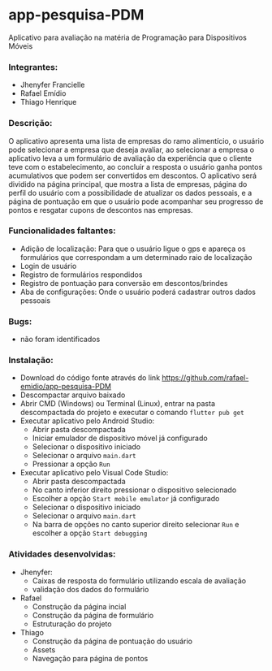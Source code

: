 # app-pesquisa-PDM
Aplicativo para avaliação na matéria de Programação para Dispositivos Móveis

### Integrantes:
- Jhenyfer Francielle
- Rafael Emídio
- Thiago Henrique

### Descrição:
O aplicativo apresenta uma lista de empresas do ramo alimentício, o usuário pode selecionar a empresa que deseja avaliar, ao selecionar a empresa o aplicativo leva a um formulário de avaliação da experiência que o cliente teve com o estabelecimento, ao concluir a resposta o usuário ganha pontos acumulativos que podem ser convertidos em descontos. O aplicativo será dividido na página principal, que mostra a lista de empresas, página do perfil do usuário com a possibilidade de atualizar os dados pessoais, e a página de pontuação em que o usuário pode acompanhar seu progresso de pontos e resgatar cupons de descontos nas empresas.

### Funcionalidades faltantes:
- Adição de localização: Para que o usuário ligue o gps e apareça os formulários que correspondam a um determinado raio de localização
- Login de usuário
- Registro de formulários respondidos 
- Registro de pontuação para conversão em descontos/brindes
- Aba de configurações: Onde o usuário poderá cadastrar outros dados pessoais

### Bugs:
- não foram identificados

### Instalação:
- Download do código fonte através do link https://github.com/rafael-emidio/app-pesquisa-PDM
- Descompactar arquivo baixado
- Abrir CMD (Windows) ou Terminal (Linux), entrar na pasta descompactada do projeto e executar o comando `flutter pub get`
- Executar aplicativo pelo Android Studio:
	- Abrir pasta descompactada
	- Iniciar emulador de dispositivo móvel já configurado
	- Selecionar o dispositivo iniciado
	- Selecionar o arquivo `main.dart`
	- Pressionar a opção `Run`
- Executar aplicativo pelo Visual Code Studio:
	- Abrir pasta descompactada
	- No canto inferior direito pressionar o dispositivo selecionado
	- Escolher a opção `Start mobile emulator` já configurado
	- Selecionar o dispositivo iniciado
	- Selecionar o arquivo `main.dart`
	- Na barra de opções no canto superior direito selecionar `Run` e escolher a opção `Start debugging`

### Atividades desenvolvidas:
- Jhenyfer:
  - Caixas de resposta do formulário utilizando escala de avaliação
  - validação dos dados do formulário
- Rafael
  - Construção da página incial
  - Construção da página de formulário
  - Estruturação do projeto
- Thiago
  - Construção da página de pontuação do usuário
  - Assets
  - Navegação para página de pontos
